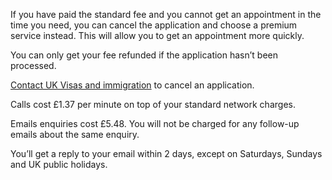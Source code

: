 If you have paid the standard fee and you cannot get an appointment in the time you need, you can cancel the application and choose a premium service instead. This will allow you to get an appointment more quickly.

You can only get your fee refunded if  the application hasn’t been processed.

[Contact UK Visas and immigration](https://www.gov.uk/contact-ukvi-inside-outside-uk) to cancel an application.

Calls cost £1.37 per minute on top of your standard network charges.

Emails enquiries cost £5.48. You will not be charged for any follow-up emails about the same enquiry.

You’ll get a reply to your email within 2 days, except on Saturdays, Sundays and UK public holidays.




